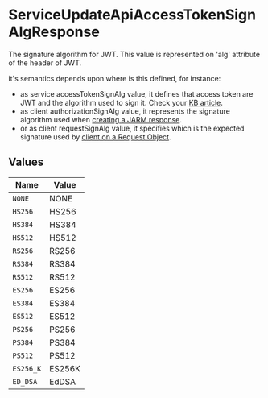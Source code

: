 # ServiceUpdateApiAccessTokenSignAlgResponse

The signature algorithm for JWT. This value is represented on 'alg' attribute
of the header of JWT.

it's semantics depends upon where is this defined, for instance:
  - as service accessTokenSignAlg value, it defines that access token are JWT and the algorithm used to sign it. Check your [KB article](https://kb.authlete.com/en/s/oauth-and-openid-connect/a/jwt-based-access-token).
  - as client authorizationSignAlg value, it represents the signature algorithm used when [creating a JARM response](https://kb.authlete.com/en/s/oauth-and-openid-connect/a/enabling-jarm).
  - or as client requestSignAlg value, it specifies which is the expected signature used by [client on a Request Object](https://kb.authlete.com/en/s/oauth-and-openid-connect/a/request-objects).



## Values

| Name      | Value     |
| --------- | --------- |
| `NONE`    | NONE      |
| `HS256`   | HS256     |
| `HS384`   | HS384     |
| `HS512`   | HS512     |
| `RS256`   | RS256     |
| `RS384`   | RS384     |
| `RS512`   | RS512     |
| `ES256`   | ES256     |
| `ES384`   | ES384     |
| `ES512`   | ES512     |
| `PS256`   | PS256     |
| `PS384`   | PS384     |
| `PS512`   | PS512     |
| `ES256_K` | ES256K    |
| `ED_DSA`  | EdDSA     |